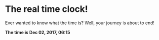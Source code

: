 # The real time clock!

Ever wanted to know what the time is? Well, your journey is about to end!

**The time is Dec 02, 2017, 06:15**